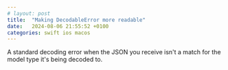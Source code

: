 ```yaml
---
# layout: post
title:  "Making DecodableError more readable"
date:   2024-08-06 21:55:52 +0100
categories: swift ios macos
---
```


A standard decoding error when the JSON you receive isn't a match for the model type it's being decoded to.
